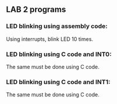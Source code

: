 ## LAB 2 programs

### LED blinking using assembly code:      
Using interrupts, blink LED 10 times. 
### LED blinking using C code and INT0:   
The same must be done using C code.    
### LED blinking using C code and INT1:     
The same must be done using C code.    
